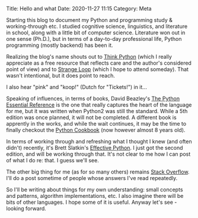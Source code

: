 Title: Hello and what
Date: 2020-11-27 11:15
Category: Meta

Starting this blog to document my Python and programming study & working-through etc. I studied cognitive science, linguistics, and literature in school, along with a little bit of computer science. Literature won out in one sense (Ph.D.), but in terms of a day-to-day professional life, Python programming (mostly backend) has been it. 

Realizing the blog's name shouts out to [Think Python](https://greenteapress.com/wp/think-python-2e/) (which I really appreciate as a free resource that reflects care and the author's considered point of view) and to [Strange Loop](https://www.thestrangeloop.com/) (which I hope to attend someday). That wasn't intentional, but it does point to reach.

I also hear "pink" and "koop!" (Dutch for "Tickets!") in it...

Speaking of influences, in terms of books, David Beazley's [The Python Essential Reference](https://www.dabeaz.com/per.html) is the one that really captures the heart of the language for me, but it was written when Python2 was still the standard. While a 5th edition was once planned, it will not be completed. A different book is apprently in the works, and while the wait continues, it may be the time to finally checkout the [Python Cookbook](https://www.dabeaz.com/cookbook.html) (now however almost 8 years old).

In terms of working through and refreshing what I thought I knew (and often didn't) recently, it's Brett Slatkin's [Effective Python](https://effectivepython.com/). I just got the second edition, and will be working through that. It's not clear to me how I can post of what I do re: that. I guess we'll see.

The other big thing for me (as for so many others) remains [Stack Overflow](https://stackoverflow.com/questions/tagged/python). I'll do a post sometime of people whose answers I've read repeatedly.

So I'll be writing about things for my own understanding: small concepts and patterns, algorithm implementations, etc. I also imagine there will be bits of other languages. I hope some of it is useful. Anyway let's see - looking forward.

